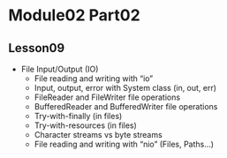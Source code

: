 # Module02 Part02

## Lesson09

- File Input/Output (IO)
    - File reading and writing with “io”
    - Input, output, error with System class (in, out, err)
    - FileReader and FileWriter file operations
    - BufferedReader and BufferedWriter file operations
    - Try-with-finally (in files)
    - Try-with-resources (in files)
    - Character streams vs byte streams
    - File reading and writing with “nio” (Files, Paths...)
